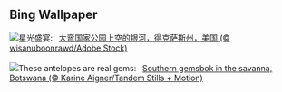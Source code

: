 ## Bing Wallpaper
![](https://www.bing.com/th?id=OHR.BigBendMilkyWay_ZH-CN7709015605_UHD.jpg&w=1000)星光盛宴:&nbsp;&ensp;[大弯国家公园上空的银河，得克萨斯州，美国 (© wisanuboonrawd/Adobe Stock)](https://www.bing.com/th?id=OHR.BigBendMilkyWay_ZH-CN7709015605_UHD.jpg)
<br><br/>
![](https://www.bing.com/th?id=OHR.GemsbokBotswana_EN-US7126985499_UHD.jpg&w=1000)These antelopes are real gems:&nbsp;&ensp;[Southern gemsbok in the savanna, Botswana (© Karine Aigner/Tandem Stills + Motion)](https://www.bing.com/th?id=OHR.GemsbokBotswana_EN-US7126985499_UHD.jpg)
<br><br/>
